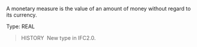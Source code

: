 ﻿A monetary measure is the value of an amount of money without regard to its currency.

Type: REAL

> HISTORY&nbsp; New type in IFC2.0.